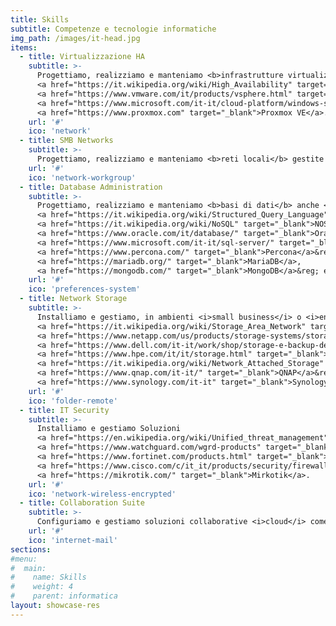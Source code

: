 ```yaml
---
title: Skills
subtitle: Competenze e tecnologie informatiche
img_path: /images/it-head.jpg
items:
  - title: Virtualizzazione HA
    subtitle: >-
      Progettiamo, realizziamo e manteniamo <b>infrastrutture virtualizzate</b> ad 
      <a href="https://it.wikipedia.org/wiki/High_Availability" target="_blank">alta disponibilità</a> di classe <i>enterprise</i> basate su tecnologia 
      <a href="https://www.vmware.com/it/products/vsphere.html" target="_blank">VMWare&reg; ESXi</a>,
      <a href="https://www.microsoft.com/it-it/cloud-platform/windows-server" target="_blank">Microsoft&reg; Hyper-V</a>,
      <a href="https://www.proxmox.com" target="_blank">Proxmox VE</a>.
    url: '#'
    ico: 'network'
  - title: SMB Networks
    subtitle: >-
      Progettiamo, realizziamo e manteniamo <b>reti locali</b> gestite con <b>controller di dominio Microsoft&reg;</b> <a href="https://docs.microsoft.com/it-it/windows-server/identity/ad-ds/ad-ds-getting-started"  target="_blank">Active Directory Domain Services</a>, <b>GNU/Linux</b> <a href="https://www.samba.org/" target="_blank">Samba</a>, <b>Apple&reg;</b> <a href="https://www.apple.com/it/macos/server/features/" target="_blank">MacOS Server Open Directory</a>.
    url: '#'
    ico: 'network-workgroup'
  - title: Database Administration
    subtitle: >-
      Progettiamo, realizziamo e manteniamo <b>basi di dati</b> anche <b>scalabili</b> con tecnologie 
      <a href="https://it.wikipedia.org/wiki/Structured_Query_Language" target="_blank">SQL</a> o
      <a href="https://it.wikipedia.org/wiki/NoSQL" target="_blank">NOSQL</a>. Amministriamo DBMS
      <a href="https://www.oracle.com/it/database/" target="_blank">Oracle</a>&reg;,
      <a href="https://www.microsoft.com/it-it/sql-server/" target="_blank">MS SQL Server</a>&reg;,
      <a href="https://www.percona.com/" target="_blank">Percona</a>&reg;/
      <a href="https://mariadb.org/" target="_blank">MariaDB</a>,
      <a href="https://mongodb.com/" target="_blank">MongoDB</a>&reg; ed altri ancora.
    url: '#'
    ico: 'preferences-system'
  - title: Network Storage
    subtitle: >-
      Installiamo e gestiamo, in ambienti <i>small business</i> o <i>enterprise</i>, 
      <a href="https://it.wikipedia.org/wiki/Storage_Area_Network" target="_blank">SAN</a>
      <a href="https://www.netapp.com/us/products/storage-systems/storage-area-network.aspx" target="_blank">NetApp&reg;</a>, 
      <a href="https://www.dell.com/it-it/work/shop/storage-e-backup-dei-dati-di-dell-emc/sc/storage-products" target="_blank">Dell&reg; EMC</a>,
      <a href="https://www.hpe.com/it/it/storage.html" target="_blank">HP&reg; StorageWorks</a> e
      <a href="https://it.wikipedia.org/wiki/Network_Attached_Storage" target="_blank">NAS</a>
      <a href="https://www.qnap.com/it-it/" target="_blank">QNAP</a>&reg; e
      <a href="https://www.synology.com/it-it" target="_blank">Synology</a>&reg;.
    url: '#'
    ico: 'folder-remote'
  - title: IT Security
    subtitle: >-
      Installiamo e gestiamo Soluzioni 
      <a href="https://en.wikipedia.org/wiki/Unified_threat_management" target="_blank">UMT</a> virtuali e fisiche 
      <a href="https://www.watchguard.com/wgrd-products" target="_blank">WatchGuard</a>&reg;, 
      <a href="https://www.fortinet.com/products.html" target="_blank">Fortinet</a>&reg;, <a href="https://www.pfsense.org" target="_blank">PFSense</a>&reg;, 
      <a href="https://www.cisco.com/c/it_it/products/security/firewalls/index.html" target="_blank">Cisco</a>&reg; ed infrastrutture <i>Wi-fi</i> <a href="https://www.ui.com/" target="_blank">Ubiquiti</a>&reg; e
      <a href="https://mikrotik.com/" target="_blank">Mirkotik</a>.
    url: '#'         
    ico: 'network-wireless-encrypted'
  - title: Collaboration Suite 
    subtitle: >-
      Configuriamo e gestiamo soluzioni collaborative <i>cloud</i> come <a href="https://gsuite.google.it/intl/it/" target="_blank">GSuite</a>&reg; o <i>on site</i> come <a href="https://www.zimbra.com" target="_blank">Zimbra</a>&reg; o <a href="https://products.office.com/it-it/exchange/microsoft-exchange-server" target="_blank">Microsoft Exchange Server</a>&reg;.
    url: '#'         
    ico: 'internet-mail'
sections:   
#menu:
#  main:
#    name: Skills
#    weight: 4
#    parent: informatica
layout: showcase-res
---
```


<!-- Monitoring, Managment, Containers, Sviluppo, embedded, terminal (smart work & edu) 

Soluzioni ad hoc per: no profit, edu, agri, enterprise 
-->

